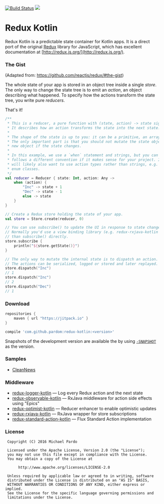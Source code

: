 [![Build Status](https://travis-ci.org/pardom/redux-kotlin.svg?branch=master)](https://travis-ci.org/pardom/redux-kotlin)
[![](https://jitpack.io/v/pardom/redux-kotlin.svg)](https://jitpack.io/#pardom/redux-kotlin)

# Redux Kotlin

Redux Kotlin is a predictable state container for Kotlin apps. It is a direct port of the original [Redux](https://github.com/reactjs/redux) library for JavaScript, which has excellent documentation at [http://redux.js.org/](http://redux.js.org/).

### The Gist

(Adapted from: https://github.com/reactjs/redux/#the-gist)

The whole state of your app is stored in an object tree inside a single *store*.
The only way to change the state tree is to emit an *action*, an object describing what happened.
To specify how the actions transform the state tree, you write pure *reducers*.

That's it!

```kotlin
/**
 * This is a reducer, a pure function with (state, action) -> state signature.
 * It describes how an action transforms the state into the next state.
 *
 * The shape of the state is up to you: it can be a primitive, an array, or even an object.
 * The only important part is that you should not mutate the state object, but return a
 * new object if the state changes.
 *
 * In this example, we use a `when` statement and strings, but you can use a helper that
 * follows a different convention if it makes sense for your project. In a real app, you
 * will likely also want to use action types rather than strings, e.g. sealed classes or
 * enum classes.
 */
val reducer = Reducer { state: Int, action: Any ->
	when (action) {
		"Inc" -> state + 1
		"Dec" -> state - 1
		else -> state
	}
}

// Create a Redux store holding the state of your app.
val store = Store.create(reducer, 0)

// You can use subscribe() to update the UI in response to state changes.
// Normally you'd use a view binding library (e.g. redux-rxjava-kotlin and RxBinding) rather
// than subscribe() directly.
store.subscribe {
	println("${store.getState()}")
}

// The only way to mutate the internal state is to dispatch an action.
// The actions can be serialized, logged or stored and later replayed.
store.dispatch("Inc")
// 1
store.dispatch("Inc")
// 2
store.dispatch("Dec")
// 1

```

### Download

```groovy
repositories {
	maven { url "https://jitpack.io" }
}
```

```groovy
compile 'com.github.pardom:redux-kotlin:<version>'
```

Snapshots of the development version are available the by using [`-SNAPSHOT`](https://jitpack.io/#pardom/redux-kotlin/-SNAPSHOT) as the version.

### Samples

* [CleanNews](https://github.com/pardom/CleanNews)

### Middleware

* [redux-logger-kotlin](https://github.com/pardom/redux-logger-kotlin) — Log every Redux action and the next state
* [redux-observable-kotlin](https://github.com/pardom/redux-observable-kotlin) — RxJava middleware for action side effects using "Epics"
* [redux-optimist-kotlin](https://github.com/pardom/redux-optimist-kotlin) — Reducer enhancer to enable optimistic updates
* [redux-rxjava-kotlin](https://github.com/pardom/redux-rxjava-kotlin) — RxJava wrapper for store subscriptions
* [redux-standard-action-kotlin](https://github.com/pardom/redux-standard-action-kotlin) — Flux Standard Action implementation

### License

     Copyright (C) 2016 Michael Pardo

     Licensed under the Apache License, Version 2.0 (the "License");
     you may not use this file except in compliance with the License.
     You may obtain a copy of the License at

          http://www.apache.org/licenses/LICENSE-2.0

     Unless required by applicable law or agreed to in writing, software
     distributed under the License is distributed on an "AS IS" BASIS,
     WITHOUT WARRANTIES OR CONDITIONS OF ANY KIND, either express or implied.
     See the License for the specific language governing permissions and
     limitations under the License.

